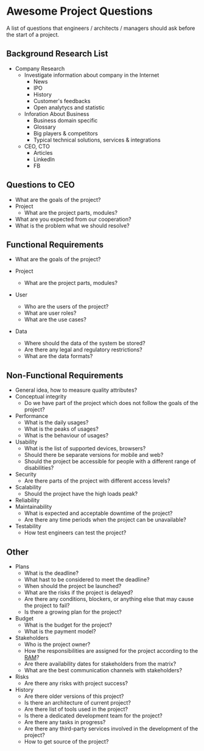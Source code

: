 # Awesome Project Questions


A list of questions that engineers / architects / managers should ask before the start of a project.

## Background Research List
- Company Research
    - Investigate information about company in the Internet
        - News
        - IPO
        - History
        - Customer's feedbacks
        - Open analytycs and statistic
    - Inforation About Business 
        - Business domain specific 
        - Glossary
        - Big players & competitors
        - Typical technical solutions, services & integrations
    - CEO, CTO
        - Articles
        - LinkedIn
        - FB
        

## Questions to CEO
- What are the goals of the project?
- Project
    - What are the project parts, modules?
- What are you expected from our cooperation?
- What is the problem what we should resolve?

## Functional Requirements
- What are the goals of the project?
- Project
    - What are the project parts, modules?
- User
    - Who are the users of the project?
    - What are user roles? 
    - What are the use cases?
 
- Data
    - Where should the data of the system be stored?
    - Are there any legal and regulatory restrictions?
    - What are the data formats? 
  
## Non-Functional Requirements
- General idea, how to measure quality attributes?
- Conceptual integrity
  - Do we have part of the project which does not follow the goals of the project?
- Performance
  - What is the daily usages?
  - What is the peaks of usages?
  - What is the behaviour of usages?
- Usability
  - What is the list of supported devices, browsers?
  - Should there be separate versions for mobile and web?
  - Should the project be accessible for people with a different range of disabilities?
- Security
  - Are there parts of the project with different access levels?
- Scalability
  - Should the project have the high loads peak?
- Reliability
- Maintainability
  - What is expected and acceptable downtime of the project?
  - Are there any time periods when the project can be unavailable?
- Testability
  - How test engineers can test the project?

## Other
- Plans
  - What is the deadline?
  - What hast to be considered to meet the deadline?
  - When should the project be launched?
  - What are the risks if the project is delayed?
  - Are there any conditions, blockers, or anything else that may cause the project to fail?
  - Is there a growing plan for the project?
- Budget
  - What is the budget for the project?
  - What is the payment model?
- Stakeholders
  - Who is the project owner?
  - How the responsibilities are assigned for the project according to the [RAM](https://en.wikipedia.org/wiki/Responsibility_assignment_matrix)?
  - Are there availability dates for stakeholders from the matrix?
  - What are the best communication channels with stakeholders? 
- Risks
  - Are there any risks with project success?
- History
  - Are there older versions of this project?
  - Is there an architecture of current project?
  - Are there list of tools used in the project?
  - Is there a dedicated development team for the project?
  - Are there any tasks in progress?
  - Are there any third-party services involved in the development of the project?
  - How to get source of the project?
  
